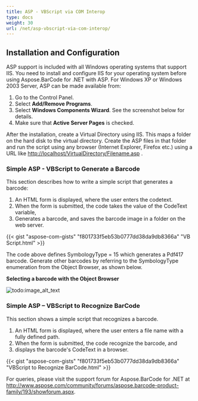 ```yaml
---
title: ASP - VBScript via COM Interop
type: docs
weight: 30
url: /net/asp-vbscript-via-com-interop/
---
```


## **Installation and Configuration**
ASP support is included with all Windows operating systems that support IIS. You need to install and configure IIS for your operating system before using Aspose.BarCode for .NET with ASP. For Windows XP or Windows 2003 Server, ASP can be made available from:

1. Go to the Control Panel.
1. Select **Add/Remove Programs**.
1. Select **Windows Components Wizard**. See the screenshot below for details.
1. Make sure that **Active Server Pages** is checked.

After the installation, create a Virtual Directory using IIS. This maps a folder on the hard disk to the virtual directory. Create the ASP files in that folder and run the script using any browser (Internet Explorer, Firefox etc.) using a URL like <http://localhost/VirtualDirectory/Filename.asp> .
### **Simple ASP - VBScript to Generate a Barcode**
This section describes how to write a simple script that generates a barcode:

1. An HTML form is displayed, where the user enters the codetext.
1. When the form is submitted, the code takes the value of the CodeText variable,
1. Generates a barcode, and saves the barcode image in a folder on the web server.

{{< gist "aspose-com-gists" "f801733f5eb53b0777dd38da9db8366a" "VB Script.html" >}}

The code above defines SymbologyType = 15 which generates a Pdf417 barcode. Generate other barcodes by referring to the SymbologyType enumeration from the Object Browser, as shown below.

**Selecting a barcode with the Object Browser** 

![todo:image_alt_text](/plugins/servlet/confluence/placeholder/unknown-attachment)
### **Simple ASP – VBScript to Recognize BarCode**
This section shows a simple script that recognizes a barcode.

1. An HTML form is displayed, where the user enters a file name with a fully defined path.
1. When the form is submitted, the code recognize the barcode, and
1. displays the barcode's CodeText in a browser.


{{< gist "aspose-com-gists" "f801733f5eb53b0777dd38da9db8366a" "VBScript to Recognize BarCode.html" >}}


For queries, please visit the support forum for Aspose.BarCode for .NET at <http://www.aspose.com/community/forums/aspose.barcode-product-family/193/showforum.aspx>.
